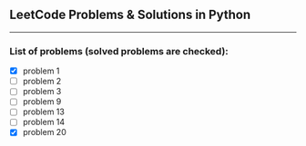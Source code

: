 ## **LeetCode Problems & Solutions in Python**

---

### List of problems (solved problems are checked):

- [x] problem 1
- [ ] problem 2
- [ ] problem 3
- [ ] problem 9
- [ ] problem 13
- [ ] problem 14
- [x] problem 20
